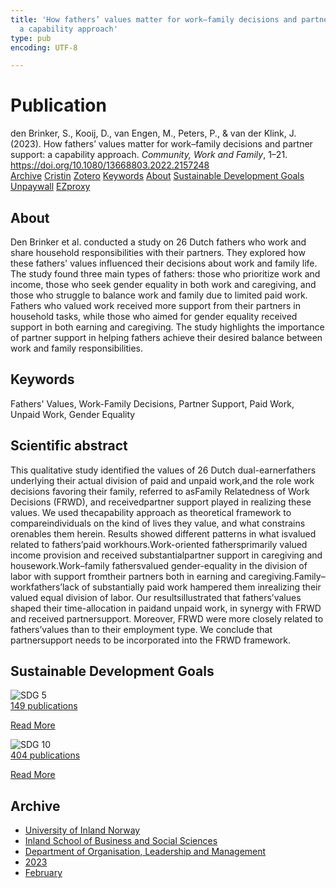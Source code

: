 ```yaml
---
title: 'How fathers’ values matter for work–family decisions and partner support:
  a capability approach'
type: pub
encoding: UTF-8

---
```

<h1>Publication</h1>
<article id="csl-bib-container-PMT5WTUZ" class="csl-bib-container">
  <div class="csl-bib-body"> <div class="csl-entry">den Brinker, S., Kooij, D., van Engen, M., Peters, P., &#38; van der Klink, J. (2023). How fathers’ values matter for work–family decisions and partner support: a capability approach. <i>Community, Work and Family</i>, 1–21. <a href="https://doi.org/10.1080/13668803.2022.2157248">https://doi.org/10.1080/13668803.2022.2157248</a></div> </div>
  <div class="csl-bib-buttons">
    <a href="#taxonomy-article-PMT5WTUZ" alt="archive" class="csl-bib-button">Archive</a>
    <a href="https://app.cristin.no/results/show.jsf?id=2127967" alt="Cristin" class="csl-bib-button">Cristin</a>
    <a href="http://zotero.org/groups/5881554/items/PMT5WTUZ" alt="Zotero" class="csl-bib-button">Zotero</a>
    <a href="#keywords-article-PMT5WTUZ" alt="keywords" class="csl-bib-button">Keywords</a>
    <a href="#about-article-PMT5WTUZ" alt="about_pub" class="csl-bib-button">About</a>
    <a href="#sdg-article-PMT5WTUZ" alt="sdg" class="csl-bib-button">Sustainable Development Goals</a>
    <a href="https://doi.org/10.1080/13668803.2022.2157248" alt="Unpaywall" class="csl-bib-button">Unpaywall</a>
    <a href="https://doi.org/10.1080/13668803.2022.2157248" alt="EZproxy" class="csl-bib-button">EZproxy</a>
  </div>
  <div id="csl-bib-meta-container-PMT5WTUZ"></div>
</article>
<div id="csl-bib-meta-PMT5WTUZ" class="csl-bib-meta">
  <article id="about-article-PMT5WTUZ" class="about_pub-article">
    <h1>About</h1>
    Den Brinker et al. conducted a study on 26 Dutch fathers who work and share household responsibilities with their partners. They explored how these fathers' values influenced their decisions about work and family life. The study found three main types of fathers: those who prioritize work and income, those who seek gender equality in both work and caregiving, and those who struggle to balance work and family due to limited paid work. Fathers who valued work received more support from their partners in household tasks, while those who aimed for gender equality received support in both earning and caregiving. The study highlights the importance of partner support in helping fathers achieve their desired balance between work and family responsibilities.
  </article>
  <article id="keywords-article-PMT5WTUZ" class="keywords-article">
    <h1>Keywords</h1>
    Fathers' Values, Work-Family Decisions, Partner Support, Paid Work, Unpaid Work, Gender Equality
  </article>
  <article id="abstract-article-PMT5WTUZ" class="abstract-article">
    <h1>Scientific abstract</h1>
    This qualitative study identified the values of 26 Dutch dual-earnerfathers underlying their actual division of paid and unpaid work,and the role work decisions favoring their family, referred to asFamily Relatedness of Work Decisions (FRWD), and receivedpartner support played in realizing these values. We used thecapability  approach  as  theoretical  framework  to  compareindividuals on the kind of lives they value, and what constrains orenables them herein. Results showed different patterns in what isvalued related to fathers’paid workhours.Work-oriented fathersprimarily  valued  income  provision  and  received  substantialpartner support in caregiving and housework.Work–family fathersvalued gender-equality in the division of labor with support fromtheir partners both in earning and caregiving.Family–workfathers’lack of substantially paid work hampered them inrealizing  their  valued  equal  division  of  labor.  Our  resultsillustrated that fathers’values shaped their time-allocation in paidand unpaid work, in synergy with FRWD and received partnersupport. Moreover, FRWD were more closely related to fathers’values than to their employment type. We conclude that partnersupport needs to be incorporated into the FRWD framework.
  </article>
  <article id="sdg-article-PMT5WTUZ" class="sdg-article">
    <h1>Sustainable Development Goals</h1>
    <div class="sdg-container"><div id="sdg5" class="sdg">
        <img src="{{< params subfolder >}}images/sdg/sdg05_en.png" class="image" alt="SDG 5">
        <div class="sdg-overlay">
          <a href="/en/archive/?key=?sdg=5#archive" class="sdg-publication-count"><span>149</span> publications</a>
          <p><a href="https://sdgs.un.org/goals/goal5" class="sdg-read-more">Read More</a></p>
        </div>
      </div> <div id="sdg10" class="sdg">
        <img src="{{< params subfolder >}}images/sdg/sdg10_en.png" class="image" alt="SDG 10">
        <div class="sdg-overlay">
          <a href="/en/archive/?key=?sdg=10#archive" class="sdg-publication-count"><span>404</span> publications</a>
          <p><a href="https://sdgs.un.org/goals/goal10" class="sdg-read-more">Read More</a></p>
        </div>
      </div></div>
  </article>
  <article id="taxonomy-article-PMT5WTUZ" class="taxonomy-article">
    <h1>Archive</h1>
    <ul>
      <li>
        <a href="/en/archive/?key=3DCRN523">University of Inland Norway</a>
      </li>
      <li>
        <a href="/en/archive/?key=DU8Q9LN9">Inland School of Business and Social Sciences</a>
      </li>
      <li>
        <a href="/en/archive/?key=4LUWR3ZM">Department of Organisation, Leadership and Management</a>
      </li>
      <li>
        <a href="/en/archive/?key=THVQJFRI">2023</a>
      </li>
      <li>
        <a href="/en/archive/?key=M4Y5J8RM">February</a>
      </li>
    </ul>
  </article>
</div>

